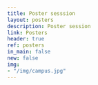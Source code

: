 ```yaml
---
title: Poster sesssion
layout: posters
description: Poster session
link: Posters
header: true
ref: posters
in_main: false
new: false
img:
- "/img/campus.jpg"
---
```


